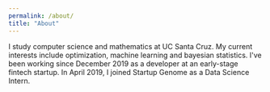 ```yaml
---
permalink: /about/
title: "About"
---
```


I study computer science and mathematics at UC Santa Cruz. My current interests include optimization, machine learning and  bayesian statistics.
I've been working since December 2019 as a developer at an early-stage fintech startup. In April 2019, I joined Startup Genome as a Data Science Intern.

